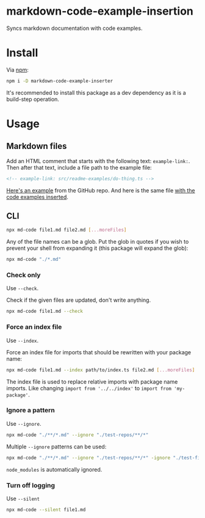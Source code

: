# markdown-code-example-insertion

Syncs markdown documentation with code examples.

# Install

Via [npm](https://www.npmjs.com/package/markdown-code-example-inserter):

```bash
npm i -D markdown-code-example-inserter
```

It's recommended to install this package as a dev dependency as it is a build-step operation.

# Usage

## Markdown files

Add an HTML comment that starts with the following text: `example-link:`. Then after that text, include a file path to the example file:

```html
<!-- example-link: src/readme-examples/do-thing.ts -->
```

[Here's an example](https://raw.githubusercontent.com/electrovir/markdown-code-example-inserter/main/test-repos/full-package-example/README.md) from the GitHub repo. And here is the same file [with the code examples inserted](https://github.com/electrovir/markdown-code-example-inserter/blob/main/test-repos/full-package-example/README.expect.md).

## CLI

```bash
npx md-code file1.md file2.md [...moreFiles]
```

Any of the file names can be a glob. Put the glob in quotes if you wish to prevent your shell from expanding it (this package will expand the glob):

```bash
npx md-code "./*.md"
```

### Check only

Use `--check`.

Check if the given files are updated, don't write anything.

```bash
npx md-code file1.md --check
```

### Force an index file

Use `--index`.

Force an index file for imports that should be rewritten with your package name:

```bash
npx md-code file1.md --index path/to/index.ts file2.md [...moreFiles]
```

The index file is used to replace relative imports with package name imports. Like changing `import from '../../index'` to `import from 'my-package'`.

### Ignore a pattern

Use `--ignore`.

```bash
npx md-code "./**/*.md" --ignore "./test-repos/**/*"
```

Multiple `--ignore` patterns can be used:

```bash
npx md-code "./**/*.md" --ignore "./test-repos/**/*" -ignore "./test-files/**/*"
```

`node_modules` is automatically ignored.

### Turn off logging

Use `--silent`

```bash
npx md-code --silent file1.md
```
